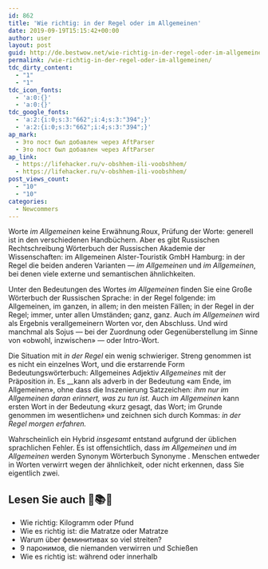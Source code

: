 ```yaml
---
id: 862
title: 'Wie richtig: in der Regel oder im Allgemeinen'
date: 2019-09-19T15:15:42+00:00
author: user
layout: post
guid: http://de.bestwow.net/wie-richtig-in-der-regel-oder-im-allgemeinen/
permalink: /wie-richtig-in-der-regel-oder-im-allgemeinen/
tdc_dirty_content:
  - "1"
  - "1"
tdc_icon_fonts:
  - 'a:0:{}'
  - 'a:0:{}'
tdc_google_fonts:
  - 'a:2:{i:0;s:3:"662";i:4;s:3:"394";}'
  - 'a:2:{i:0;s:3:"662";i:4;s:3:"394";}'
ap_mark:
  - Это пост был добавлен через AftParser
  - Это пост был добавлен через AftParser
ap_link:
  - https://lifehacker.ru/v-obshhem-ili-voobshhem/
  - https://lifehacker.ru/v-obshhem-ili-voobshhem/
post_views_count:
  - "10"
  - "10"
categories:
  - Newcommers
---
```

Worte _im Allgemeinen_ keine <span><span> Erwähnung.Roux, Prüfung der Worte: generell ist </span> </span> in den verschiedenen Handbüchern. Aber es gibt <span><span> Russischen Rechtschreibung Wörterbuch der Russischen Akademie der Wissenschaften: im Allgemeinen Alster-Touristik GmbH Hamburg: in der Regel </span> </span> die beiden anderen Varianten — _im Allgemeinen_ und _im Allgemeinen_, bei denen viele externe und semantischen ähnlichkeiten.

Unter den Bedeutungen des Wortes _im Allgemeinen_ finden Sie eine <span><span> Große Wörterbuch der Russischen Sprache: in der Regel </span> </span> folgende: im Allgemeinen, im ganzen, in allem; in den meisten Fällen; in der Regel in der Regel; immer, unter allen Umständen; ganz, ganz. Auch _im Allgemeinen_ wird als Ergebnis verallgemeinern Worten vor, den Abschluss. Und wird manchmal als Sojus — bei der Zuordnung oder Gegenüberstellung im Sinne von «obwohl, inzwischen» — oder Intro-Wort.

Die Situation mit _in der Regel_ ein wenig schwieriger. Streng genommen ist es nicht ein einzelnes Wort, und die erstarrende Form <span><span> Bedeutungswörterbuch: Allgemeines </span> </span> Adjektiv _Allgemeines_ mit der Präposition _in_. Es __kann als adverb in der Bedeutung «am Ende, im Allgemeinen», ohne dass die Inszenierung Satzzeichen: _ihm nur im Allgemeinen daran erinnert, was zu tun ist._ Auch _im Allgemeinen_ kann ersten Wort in der Bedeutung «kurz gesagt, das Wort; im Grunde genommen im wesentlichen» und zeichnen sich durch Kommas: _in der Regel morgen erfahren._ 

Wahrscheinlich ein Hybrid _insgesamt_ entstand aufgrund der üblichen sprachlichen Fehler. Es ist offensichtlich, dass _im Allgemeinen_ und _im Allgemeinen_ werden Synonym <span><span> Wörterbuch Synonyme </span> </span>. Menschen entweder in Worten verwirrt wegen der ähnlichkeit, oder nicht erkennen, dass Sie eigentlich zwei.

<div>
  <h2 class="read-also__title">
    <span>Lesen Sie auch</span> <span>🧐📚🧠 </span>
  </h2>
  
  <ul class="read-also__list">
    <li>
      Wie richtig: Kilogramm oder Pfund
    </li>
    <li>
      Wie es richtig ist: die Matratze oder Matratze
    </li>
    <li>
      Warum über феминитивах so viel streiten?
    </li>
    <li>
      9 паронимов, die niemanden verwirren und Schießen
    </li>
    <li>
      Wie es richtig ist: während oder innerhalb
    </li>
  </ul>
</div>